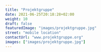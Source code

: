 ```yaml
---
title: "Projektgruppe"
date: 2021-06-25T20:18:28+02:00
weight: 10
draft: false
featuredImage: "images/projektgruppe.jpg"
street: "mobile location"
contactUrl: "www.projektgruppe.org"
images: ["images/projektgruppe.jpg"]
---
```


